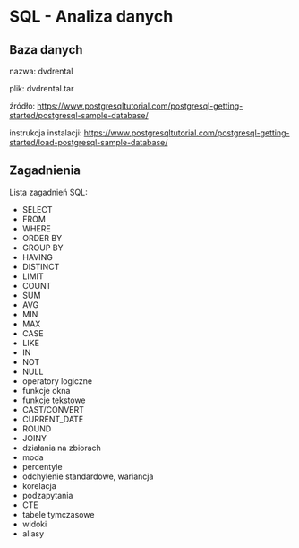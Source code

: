 # SQL - Analiza danych

## Baza danych

nazwa: dvdrental

plik: dvdrental.tar

źródło: https://www.postgresqltutorial.com/postgresql-getting-started/postgresql-sample-database/

instrukcja instalacji: https://www.postgresqltutorial.com/postgresql-getting-started/load-postgresql-sample-database/

## Zagadnienia

Lista zagadnień SQL:

- SELECT
- FROM
- WHERE
- ORDER BY
- GROUP BY
- HAVING
- DISTINCT
- LIMIT
- COUNT
- SUM
- AVG
- MIN
- MAX
- CASE
- LIKE
- IN
- NOT
- NULL
- operatory logiczne
- funkcje okna
- funkcje tekstowe
- CAST/CONVERT
- CURRENT_DATE
- ROUND
- JOINY
- działania na zbiorach
- moda
- percentyle
- odchylenie standardowe, wariancja
- korelacja
- podzapytania
- CTE
- tabele tymczasowe
- widoki
- aliasy
